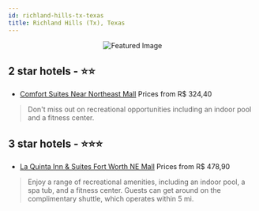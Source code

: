 ```yaml
---
id: richland-hills-tx-texas
title: Richland Hills (Tx), Texas
---
```


<center><img src="https://i.travelapi.com/hotels/3000000/2480000/2470600/2470540/a1b510d6_z.jpg" alt="Featured Image" /></center>


##  2 star hotels - ⭐️⭐️

-    [Comfort Suites Near Northeast Mall](https://us.hurb.com/hotels/richland-hills-tx/comfort-suites-near-northeast-mall-JNP-JP455084?cmp=18055) Prices from R$ 324,40
   > Don't miss out on recreational opportunities including an indoor pool and a fitness center.

##  3 star hotels - ⭐️⭐️⭐️

-    [La Quinta Inn & Suites Fort Worth NE Mall](https://us.hurb.com/hotels/richland-hills-tx/la-quinta-inn-suites-fort-worth-ne-mall-JNP-JP847488?cmp=18055) Prices from R$ 478,90
   > Enjoy a range of recreational amenities, including an indoor pool, a spa tub, and a fitness center. Guests can get around on the complimentary shuttle, which operates within 5 mi.
